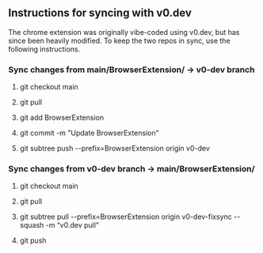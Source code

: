 ## Instructions for syncing with v0.dev 

The chrome extension was originally vibe-coded using v0.dev, but has since been heavily modified. To keep the two repos in sync, use the following instructions.

### Sync changes from main/BrowserExtension/ → v0-dev branch

1. git checkout main 

2. git pull

3. git add BrowserExtension 

4. git commit -m "Update BrowserExtension"

5. git subtree push --prefix=BrowserExtension origin v0-dev


### Sync changes from v0-dev branch → main/BrowserExtension/

1. git checkout main

2. git pull

3. git subtree pull --prefix=BrowserExtension origin v0-dev-fixsync --squash -m “v0.dev pull”

4. git push


